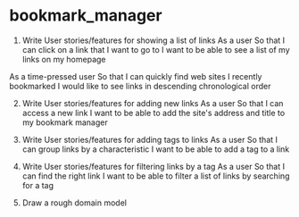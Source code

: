 # bookmark_manager



1) Write User stories/features for showing a list of links
As a user
So that I can click on a link that I want to go to
I want to be able to see a list of my links on my homepage

As a time-pressed user
So that I can quickly find web sites I recently bookmarked
I would like to see links in descending chronological order

2) Write User stories/features for adding new links
As a user
So that I can access a new link
I want to be able to add the site's address and title to my bookmark manager

3) Write User stories/features for adding tags to links
As a user
So that I can group links by a characteristic
I want to be able to add a tag to a link

4) Write User stories/features for filtering links by a tag
As a user
So that I can find the right link
I want to be able to filter a list of links by searching for a tag


5) Draw a rough domain model



